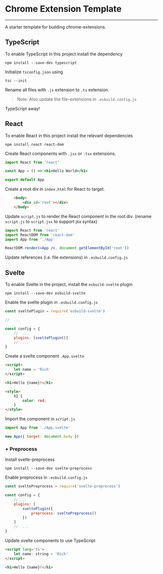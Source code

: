 # Chrome Extension Template
---------------------------

A starter template for building chrome-extensions.

## TypeScript

To enable TypeScript in this project install the dependency

```
npm install --save-dev typescript
```

Initialize `tsconfig.json` using

```
tsc --init
```

Rename all files with `.js` extension to `.ts` extension. 

>Note: Also update the file-extensions in `.esbuild.config.js`

TypeScript away!

## React

To enable React in this project install the relevant dependencies

```
npm install react react-dom
```

Create React components with `.jsx` or `.tsx` extensions.

```jsx
import React from 'react'

const App = () => <h1>Hello World</h1>

export default App
```

Create a root div in `index.html` for React to target.

```html
    <body>
        <div id='root'></div>
    </body>
```

Update `script.js` to render the React component in the root div. (rename `script.js` to `script.jsx` to support jsx syntax)

```jsx
import React from 'react'
import ReactDOM from 'react-dom'
import App from './App'

ReactDOM.render(<App />, document.getElementById('root'))
```

Update references (i.e. file extensions) in `.esbuild.config.js`

## Svelte

To enable Svelte in the project, install the `esbuild-svelte` plugin

```
npm install --save-dev esbuild-svelte
```

Enable the svelte plugin in `.esbuild.config.js`

```js
const sveltePlugin = require('esbuild-svelte')

//  ...

const config = {
    //  ...
    plugins: [sveltePlugin()]
    //  ...
}

```

Create a svelte component `.App.svelte`

```html
<script>
    let name = 'Rich'
</script>

<h1>Hello {name}!</h1>

<style>
    h1 {
        color: red;
    }
</style>
```

Import the component in `script.js`

```js
import App from './App.svelte'

new App({ target: document.body })
```

### + Preprocess

Install svelte-preprocess

```
npm install --save-dev svelte-preprocess
```

Enable preprocess in `.esbuild.config.js`

```js
const sveltePreprocess = require('svelte-preprocess')

const config = {
    // ...
    plugins: [
        sveltePlugin({
            preprocess: sveltePreprocess()
        })
    ]
    //  ...
}
```

Update svelte components to use TypeScript

```html
<script lang='ts'>
    let name: string = 'Rich'
</script>

<h1>Hello {name}!</h1>
```

